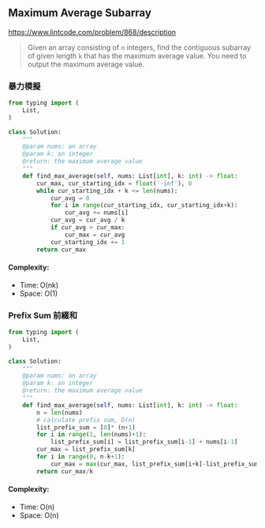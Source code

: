 ## Maximum Average Subarray
https://www.lintcode.com/problem/868/description
>Given an array consisting of `n` integers, find the contiguous subarray of given length `k` that has the maximum average value. You need to output the maximum average value.
### 暴力模擬
```python
from typing import (
    List,
)

class Solution:
    """
    @param nums: an array
    @param k: an integer
    @return: the maximum average value
    """
    def find_max_average(self, nums: List[int], k: int) -> float:
        cur_max, cur_starting_idx = float('-inf'), 0
        while cur_starting_idx + k <= len(nums):
            cur_avg = 0
            for i in range(cur_starting_idx, cur_starting_idx+k):
                cur_avg += nums[i]
            cur_avg = cur_avg / k
            if cur_avg > cur_max:
                cur_max = cur_avg
            cur_starting_idx += 1
        return cur_max
```
#### Complexity:
- Time: O(nk)
- Space: O(1)

### Prefix Sum 前綴和
```python
from typing import (
    List,
)

class Solution:
    """
    @param nums: an array
    @param k: an integer
    @return: the maximum average value
    """
    def find_max_average(self, nums: List[int], k: int) -> float:
        n = len(nums)
        # calculate prefix sum, O(n)
        list_prefix_sum = [0]* (n+1)
        for i in range(1, len(nums)+1):
            list_prefix_sum[i] = list_prefix_sum[i-1] + nums[i-1]
        cur_max = list_prefix_sum[k]
        for i in range(0, n-k+1):
            cur_max = max(cur_max, list_prefix_sum[i+k]-list_prefix_sum[i])
        return cur_max/k
```
#### Complexity:
- Time: O(n)
- Space: O(n)

